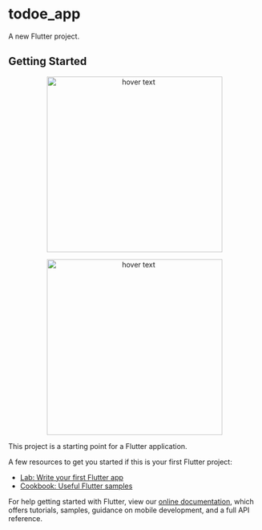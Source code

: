 # todoe_app

A new Flutter project.

## Getting Started

<p align="center">
  <img src="https://github.com/VipulDamor/flutter_bmi_calculator/blob/master/images/Screenshot_1631259468.png" width="350"  title="hover text">
 </p>

 <p align="center">
   <img src="https://github.com/VipulDamor/flutter_bmi_calculator/blob/master/images/Screenshot_1631259476.png" width="350"  title="hover text">
  </p>


This project is a starting point for a Flutter application.

A few resources to get you started if this is your first Flutter project:

- [Lab: Write your first Flutter app](https://flutter.dev/docs/get-started/codelab)
- [Cookbook: Useful Flutter samples](https://flutter.dev/docs/cookbook)

For help getting started with Flutter, view our
[online documentation](https://flutter.dev/docs), which offers tutorials,
samples, guidance on mobile development, and a full API reference.
